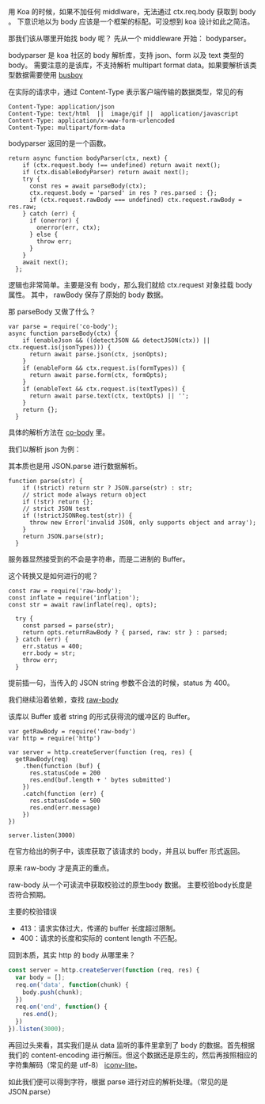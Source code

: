 用 Koa 的时候，如果不加任何 middlware，无法通过 ctx.req.body 获取到 body 。
下意识地以为 body 应该是一个框架的标配。可没想到 koa 设计如此之简洁。

那我们该从哪里开始找 body 呢？
先从一个 middleware 开始： bodyparser。

bodyparser 是 koa 社区的 body 解析库，支持 json、form 以及 text 类型的 body。
需要注意的是该库，不支持解析 multipart format data。如果要解析该类型数据需要使用 [busboy](https://github.com/cojs/busboy)

在实际的请求中，通过 Content-Type 表示客户端传输的数据类型，常见的有
```
Content-Type: application/json
Content-Type: text/html  ||  image/gif ||  application/javascript
Content-Type: application/x-www-form-urlencoded
Content-Type: multipart/form-data
```

bodyparser 返回的是一个函数。

```
return async function bodyParser(ctx, next) {
    if (ctx.request.body !== undefined) return await next();
    if (ctx.disableBodyParser) return await next();
    try {
      const res = await parseBody(ctx);
      ctx.request.body = 'parsed' in res ? res.parsed : {};
      if (ctx.request.rawBody === undefined) ctx.request.rawBody = res.raw;
    } catch (err) {
      if (onerror) {
        onerror(err, ctx);
      } else {
        throw err;
      }
    }
    await next();
  };
```

逻辑也非常简单。主要是没有 body，那么我们就给 ctx.request 对象挂载 body 属性。
其中， rawBody 保存了原始的 body 数据。

那 parseBody 又做了什么？
```
var parse = require('co-body');
async function parseBody(ctx) {
    if (enableJson && ((detectJSON && detectJSON(ctx)) || ctx.request.is(jsonTypes))) {
      return await parse.json(ctx, jsonOpts);
    }
    if (enableForm && ctx.request.is(formTypes)) {
      return await parse.form(ctx, formOpts);
    }
    if (enableText && ctx.request.is(textTypes)) {
      return await parse.text(ctx, textOpts) || '';
    }
    return {};
  }
```

具体的解析方法在 [co-body](https://github.com/cojs/co-body) 里。

我们以解析 json 为例：

其本质也是用 JSON.parse 进行数据解析。
```
function parse(str) {
    if (!strict) return str ? JSON.parse(str) : str;
    // strict mode always return object
    if (!str) return {};
    // strict JSON test
    if (!strictJSONReg.test(str)) {
      throw new Error('invalid JSON, only supports object and array');
    }
    return JSON.parse(str);
  }
```

服务器显然接受到的不会是字符串，而是二进制的 Buffer。

这个转换又是如何进行的呢？

```
const raw = require('raw-body');
const inflate = require('inflation');
const str = await raw(inflate(req), opts);

  try {
    const parsed = parse(str);
    return opts.returnRawBody ? { parsed, raw: str } : parsed;
  } catch (err) {
    err.status = 400;
    err.body = str;
    throw err;
  }
```

提前插一句，当传入的 JSON string 参数不合法的时候，status 为 400。

我们继续沿着依赖，查找 [raw-body](https://github.com/stream-utils/raw-body)

该库以 Buffer 或者 string 的形式获得流的缓冲区的 Buffer。

```
var getRawBody = require('raw-body')
var http = require('http')

var server = http.createServer(function (req, res) {
  getRawBody(req)
    .then(function (buf) {
      res.statusCode = 200
      res.end(buf.length + ' bytes submitted')
    })
    .catch(function (err) {
      res.statusCode = 500
      res.end(err.message)
    })
})

server.listen(3000)
```

在官方给出的例子中，该库获取了该请求的 body，并且以 buffer 形式返回。

原来 raw-body 才是真正的重点。

raw-body 从一个可读流中获取校验过的原生body 数据。
主要校验body长度是否符合预期。

主要的校验错误
- 413：请求实体过大，传递的 buffer 长度超过限制。
- 400：请求的长度和实际的 content length 不匹配。

回到本质，其实 http 的 body 从哪里来？

```js
const server = http.createServer(function (req, res) {
  var body = [];
  req.on('data', function(chunk) {
    body.push(chunk);
  })
  req.on('end', function() {
    res.end();
  })
}).listen(3000);
```

再回过头来看，其实我们是从 data 监听的事件里拿到了 body 的数据。首先根据我们的 content-encoding 进行解压。但这个数据还是原生的，然后再按照相应的字符集解码（常见的是 utf-8） [iconv-lite](https://www.npmjs.com/package/iconv-lite)。

如此我们便可以得到字符，根据 parse 进行对应的解析处理。（常见的是 JSON.parse）

